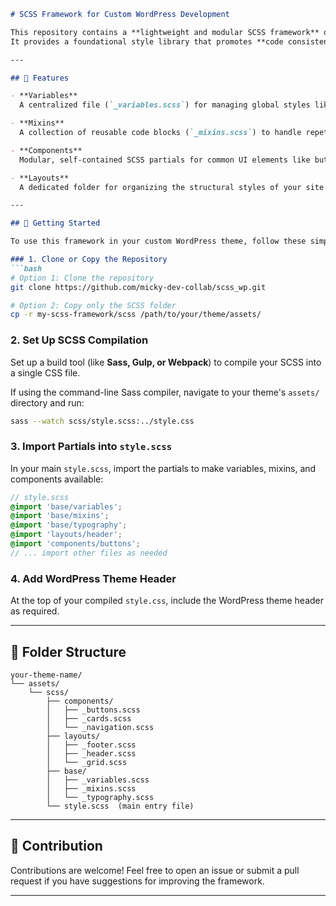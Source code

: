 
````markdown
# SCSS Framework for Custom WordPress Development

This repository contains a **lightweight and modular SCSS framework** designed to streamline the development of custom WordPress themes.  
It provides a foundational style library that promotes **code consistency, reusability, and easy maintenance** across multiple projects.

---

## 🌟 Features

- **Variables**  
  A centralized file (`_variables.scss`) for managing global styles like colors, typography, and spacing.

- **Mixins**  
  A collection of reusable code blocks (`_mixins.scss`) to handle repetitive tasks and complex layouts, such as vendor prefixes and flexbox grids.

- **Components**  
  Modular, self-contained SCSS partials for common UI elements like buttons, cards, and navigation menus.

- **Layouts**  
  A dedicated folder for organizing the structural styles of your site's header, footer, and grid system.

---

## 🚀 Getting Started

To use this framework in your custom WordPress theme, follow these simple steps:

### 1. Clone or Copy the Repository
```bash
# Option 1: Clone the repository
git clone https://github.com/micky-dev-collab/scss_wp.git

# Option 2: Copy only the SCSS folder
cp -r my-scss-framework/scss /path/to/your/theme/assets/
````

### 2. Set Up SCSS Compilation

Set up a build tool (like **Sass, Gulp, or Webpack**) to compile your SCSS into a single CSS file.

If using the command-line Sass compiler, navigate to your theme's `assets/` directory and run:

```bash
sass --watch scss/style.scss:../style.css
```

### 3. Import Partials into `style.scss`

In your main `style.scss`, import the partials to make variables, mixins, and components available:

```scss
// style.scss
@import 'base/variables';
@import 'base/mixins';
@import 'base/typography';
@import 'layouts/header';
@import 'components/buttons';
// ... import other files as needed
```

### 4. Add WordPress Theme Header

At the top of your compiled `style.css`, include the WordPress theme header as required.

---

## 📂 Folder Structure

```
your-theme-name/
└── assets/
    └── scss/
        ├── components/
        │   ├── _buttons.scss
        │   ├── _cards.scss
        │   └── _navigation.scss
        ├── layouts/
        │   ├── _footer.scss
        │   ├── _header.scss
        │   └── _grid.scss
        ├── base/
        │   ├── _variables.scss
        │   ├── _mixins.scss
        │   └── _typography.scss
        └── style.scss  (main entry file)
```

---

## 🤝 Contribution

Contributions are welcome!
Feel free to open an issue or submit a pull request if you have suggestions for improving the framework.

---

